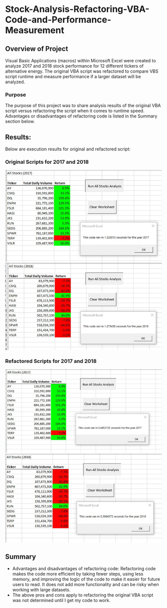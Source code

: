# Stock-Analysis-Refactoring-VBA-Code-and-Performance-Measurement

## Overview of Project
Visual Basic Applications (macros) within Microsoft Excel were created to analyze 2017 and 2018 stock performance for 12 different tickers of alternative energy. The original VBA script was refactored to compare VBS script runtime and measure performance if a larger dataset will be analyzed.

### Purpose
The purpose of this project was to share analysis results of the original VBA script versus refactoring the script when it comes to runtime speed. Advantages or disadvantages of refactoring code is listed in the Summary section below. 

## Results: 
Below are execution results for original and refactored script:

### Original Scripts for 2017 and 2018
![Stock_2017_Original_Runtime.jpg](https://github.com/KimberlyCrawford/Stock-Analysis-Refactoring-VBA-Code-and-Performance-Measurement/blob/main/Stock_2017_Original_Runtime.jpg) ![Stock_2018_Original_Runtime.jpg](https://github.com/KimberlyCrawford/Stock-Analysis-Refactoring-VBA-Code-and-Performance-Measurement/blob/main/Stock_2018_Original_Runtime.jpg)

### Refactored Scripts for 2017 and 2018
![Stock_2017_Refactored_Runtime.jpg](https://github.com/KimberlyCrawford/Stock-Analysis-Refactoring-VBA-Code-and-Performance-Measurement/blob/main/Stock_2017_Refactored_Runtime.jpg) ![Stock_2018_Refactored_Runtime.jpg](https://github.com/KimberlyCrawford/Stock-Analysis-Refactoring-VBA-Code-and-Performance-Measurement/blob/main/Stock_2018_Refactored_Runtime.jpg)

## Summary

- Advantages and disadvantages of refactoring code: Refactoring code makes the code more efficient by taking fewer steps, using less memory, and improving the logic of the code to make it easier for future users to read. It does not add more functionality and can be risky when working with large datasets. 
- The above pros and cons apply to refactoring the original VBA script was not determined until I get my code to work.

